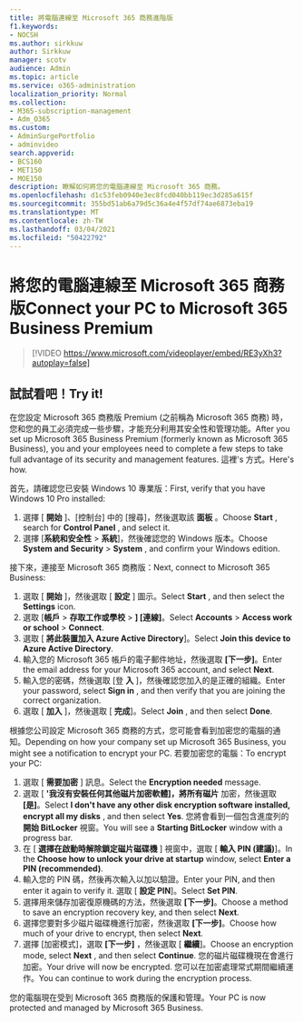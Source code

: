 ```yaml
---
title: 將電腦連線至 Microsoft 365 商務進階版
f1.keywords:
- NOCSH
ms.author: sirkkuw
author: Sirkkuw
manager: scotv
audience: Admin
ms.topic: article
ms.service: o365-administration
localization_priority: Normal
ms.collection:
- M365-subscription-management
- Adm_O365
ms.custom:
- AdminSurgePortfolio
- adminvideo
search.appverid:
- BCS160
- MET150
- MOE150
description: 瞭解如何將您的電腦連線至 Microsoft 365 商務。
ms.openlocfilehash: d1c53feb0940e3ec8fcd040bb119ec3d285a615f
ms.sourcegitcommit: 355bd51ab6a79d5c36a4e4f57df74ae6873eba19
ms.translationtype: MT
ms.contentlocale: zh-TW
ms.lasthandoff: 03/04/2021
ms.locfileid: "50422792"
---
```

# <a name="connect-your-pc-to-microsoft-365-business-premium"></a><span data-ttu-id="e4c1d-103">將您的電腦連線至 Microsoft 365 商務版</span><span class="sxs-lookup"><span data-stu-id="e4c1d-103">Connect your PC to Microsoft 365 Business Premium</span></span>

> [!VIDEO https://www.microsoft.com/videoplayer/embed/RE3yXh3?autoplay=false]

## <a name="try-it"></a><span data-ttu-id="e4c1d-104">試試看吧！</span><span class="sxs-lookup"><span data-stu-id="e4c1d-104">Try it!</span></span>
<span data-ttu-id="e4c1d-105">在您設定 Microsoft 365 商務版 Premium (之前稱為 Microsoft 365 商務) 時，您和您的員工必須完成一些步驟，才能充分利用其安全性和管理功能。</span><span class="sxs-lookup"><span data-stu-id="e4c1d-105">After you set up Microsoft 365 Business Premium (formerly known as Microsoft 365 Business), you and your employees need to complete a few steps to take full advantage of its security and management features.</span></span> <span data-ttu-id="e4c1d-106">這裡&#39;s 方式。</span><span class="sxs-lookup"><span data-stu-id="e4c1d-106">Here&#39;s how.</span></span>

<span data-ttu-id="e4c1d-107">首先，請確認您已安裝 Windows 10 專業版：</span><span class="sxs-lookup"><span data-stu-id="e4c1d-107">First, verify that you have Windows 10 Pro installed:</span></span>

1. <span data-ttu-id="e4c1d-108">選擇 [  **開始** ]、[控制台] 中的 [搜尋]，然後選取該  **面板** 。</span><span class="sxs-lookup"><span data-stu-id="e4c1d-108">Choose  **Start** , search for  **Control Panel** , and select it.</span></span>
2. <span data-ttu-id="e4c1d-109">選擇 [**系統和安全性**   >   **系統**]，然後確認您的 Windows 版本。</span><span class="sxs-lookup"><span data-stu-id="e4c1d-109">Choose  **System and Security**  >  **System** , and confirm your Windows edition.</span></span>

<span data-ttu-id="e4c1d-110">接下來，連接至 Microsoft 365 商務版：</span><span class="sxs-lookup"><span data-stu-id="e4c1d-110">Next, connect to Microsoft 365 Business:</span></span>

1. <span data-ttu-id="e4c1d-111">選取 [  **開始** ]，然後選取 [  **設定** ] 圖示。</span><span class="sxs-lookup"><span data-stu-id="e4c1d-111">Select  **Start** , and then select the  **Settings** icon.</span></span>
2. <span data-ttu-id="e4c1d-112">選取 [**帳戶**  >   **存取工作或學校**   >   **] [連線]**。</span><span class="sxs-lookup"><span data-stu-id="e4c1d-112">Select  **Accounts** >  **Access work or school**  >  **Connect**.</span></span>
3. <span data-ttu-id="e4c1d-113">選取 [  **將此裝置加入 Azure Active Directory**]。</span><span class="sxs-lookup"><span data-stu-id="e4c1d-113">Select  **Join this device to Azure Active Directory**.</span></span>
4. <span data-ttu-id="e4c1d-114">輸入您的 Microsoft 365 帳戶的電子郵件地址，然後選取  **[下一步]**。</span><span class="sxs-lookup"><span data-stu-id="e4c1d-114">Enter the email address for your Microsoft 365 account, and select  **Next**.</span></span>
5. <span data-ttu-id="e4c1d-115">輸入您的密碼，然後選取 [登  **入** ]，然後確認您加入的是正確的組織。</span><span class="sxs-lookup"><span data-stu-id="e4c1d-115">Enter your password, select  **Sign in** , and then verify that you are joining the correct organization.</span></span>
6. <span data-ttu-id="e4c1d-116">選取 [  **加入** ]，然後選取 [  **完成**]。</span><span class="sxs-lookup"><span data-stu-id="e4c1d-116">Select  **Join** , and then select  **Done**.</span></span>

<span data-ttu-id="e4c1d-117">根據您公司設定 Microsoft 365 商務的方式，您可能會看到加密您的電腦的通知。</span><span class="sxs-lookup"><span data-stu-id="e4c1d-117">Depending on how your company set up Microsoft 365 Business, you might see a notification to encrypt your PC.</span></span> <span data-ttu-id="e4c1d-118">若要加密您的電腦：</span><span class="sxs-lookup"><span data-stu-id="e4c1d-118">To encrypt your PC:</span></span>

1. <span data-ttu-id="e4c1d-119">選取 [  **需要加密**  ] 訊息。</span><span class="sxs-lookup"><span data-stu-id="e4c1d-119">Select the  **Encryption needed**  message.</span></span>
2. <span data-ttu-id="e4c1d-120">選取 [  **&#39;我沒有安裝任何其他磁片加密軟體]，將所有磁片** 加密，然後選取  **[是]**。</span><span class="sxs-lookup"><span data-stu-id="e4c1d-120">Select  **I don&#39;t have any other disk encryption software installed, encrypt all my disks** , and then select  **Yes**.</span></span> <span data-ttu-id="e4c1d-121">您將會看到一個包含進度列的  **開始 BitLocker**  視窗。</span><span class="sxs-lookup"><span data-stu-id="e4c1d-121">You will see a  **Starting BitLocker**  window with a progress bar.</span></span>
3. <span data-ttu-id="e4c1d-122">在 [  **選擇在啟動時解除鎖定磁片磁碟機**  ] 視窗中，選取 [ **輸入 PIN (建議)**]。</span><span class="sxs-lookup"><span data-stu-id="e4c1d-122">In the  **Choose how to unlock your drive at startup**  window, select **Enter a PIN (recommended)**.</span></span>
4. <span data-ttu-id="e4c1d-123">輸入您的 PIN 碼，然後再次輸入以加以驗證。</span><span class="sxs-lookup"><span data-stu-id="e4c1d-123">Enter your PIN, and then enter it again to verify it.</span></span> <span data-ttu-id="e4c1d-124">選取 [  **設定 PIN**]。</span><span class="sxs-lookup"><span data-stu-id="e4c1d-124">Select  **Set PIN**.</span></span>
5. <span data-ttu-id="e4c1d-125">選擇用來儲存加密復原機碼的方法，然後選取  **[下一步]**。</span><span class="sxs-lookup"><span data-stu-id="e4c1d-125">Choose a method to save an encryption recovery key, and then select  **Next**.</span></span>
6. <span data-ttu-id="e4c1d-126">選擇您要對多少磁片磁碟機進行加密，然後選取  **[下一步]**。</span><span class="sxs-lookup"><span data-stu-id="e4c1d-126">Choose how much of your drive to encrypt, then select  **Next**.</span></span>
7. <span data-ttu-id="e4c1d-127">選擇 [加密模式]，選取  **[下一步]** ，然後選取 [  **繼續**]。</span><span class="sxs-lookup"><span data-stu-id="e4c1d-127">Choose an encryption mode, select  **Next** , and then select  **Continue**.</span></span> <span data-ttu-id="e4c1d-128">您的磁片磁碟機現在會進行加密。</span><span class="sxs-lookup"><span data-stu-id="e4c1d-128">Your drive will now be encrypted.</span></span> <span data-ttu-id="e4c1d-129">您可以在加密處理常式期間繼續運作。</span><span class="sxs-lookup"><span data-stu-id="e4c1d-129">You can continue to work during the encryption process.</span></span>

<span data-ttu-id="e4c1d-130">您的電腦現在受到 Microsoft 365 商務版的保護和管理。</span><span class="sxs-lookup"><span data-stu-id="e4c1d-130">Your PC is now protected and managed by Microsoft 365 Business.</span></span>
